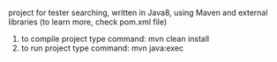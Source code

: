 project for tester searching, written in Java8, using Maven and external libraries (to learn more, check pom.xml file)

1. to compile project type command: mvn clean install 
2. to run project type command: mvn java:exec
